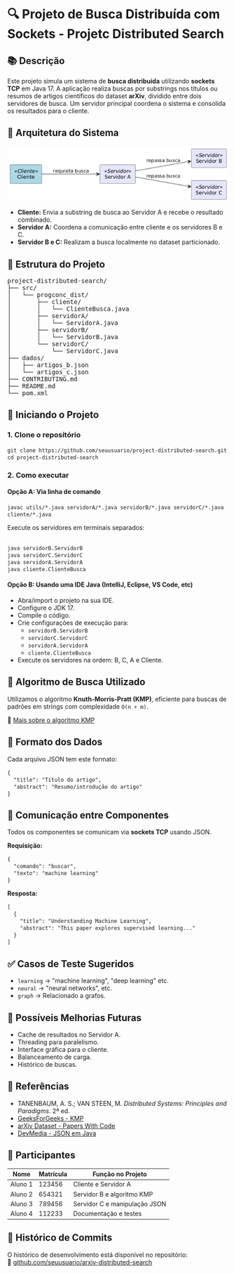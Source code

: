 <h1>🔍 Projeto de Busca Distribuída com Sockets - Projetc Distributed Search</h1>

<h2>📚 Descrição</h2>
<p>
  Este projeto simula um sistema de <strong>busca distribuída</strong> utilizando <strong>sockets TCP</strong> em Java 17.
  A aplicação realiza buscas por substrings nos títulos ou resumos de artigos científicos do dataset <strong>arXiv</strong>,
  dividido entre dois servidores de busca. Um servidor principal coordena o sistema e consolida os resultados para o cliente.
</p>

<h2>🧱 Arquitetura do Sistema</h2>
<p align="center">
    <img src="images/arquitetura.png" alt="Arquitetura do Sistema" width="660">
</p>

<ul>
  <li><strong>Cliente:</strong> Envia a substring de busca ao Servidor A e recebe o resultado combinado.</li>
  <li><strong>Servidor A:</strong> Coordena a comunicação entre cliente e os servidores B e C.</li>
  <li><strong>Servidor B e C:</strong> Realizam a busca localmente no dataset particionado.</li>
</ul>

<h2>📁 Estrutura do Projeto</h2>
<pre>
project-distributed-search/
├── src/
│   └── progconc_dist/
│       ├── cliente/
│       │   └── ClienteBusca.java
│       ├── servidorA/
│       │   └── ServidorA.java
│       ├── servidorB/
│       │   └── ServidorB.java
│       └── servidorC/
│           └── ServidorC.java
├── dados/
│   ├── artigos_b.json
│   └── artigos_c.json
├── CONTRIBUTING.md
├── README.md
└── pom.xml
</pre>

<h2>🚀 Iniciando o Projeto</h2>

<h3>1. Clone o repositório</h3>
<pre><code>git clone https://github.com/seuusuario/project-distributed-search.git
cd project-distributed-search</code></pre>

<h3>2. Como executar</h3>

<h4>Opção A: Via linha de comando</h4>
<pre><code>javac utils/*.java servidorA/*.java servidorB/*.java servidorC/*.java cliente/*.java</code></pre>

<p>Execute os servidores em terminais separados:</p>
<pre><code>
java servidorB.ServidorB
java servidorC.ServidorC
java servidorA.ServidorA
java cliente.ClienteBusca
</code></pre>

<h4>Opção B: Usando uma IDE Java (IntelliJ, Eclipse, VS Code, etc)</h4>
<ul>
  <li>Abra/import o projeto na sua IDE.</li>
  <li>Configure o JDK 17.</li>
  <li>Compile o código.</li>
  <li>Crie configurações de execução para:
    <ul>
      <li><code>servidorB.ServidorB</code></li>
      <li><code>servidorC.ServidorC</code></li>
      <li><code>servidorA.ServidorA</code></li>
      <li><code>cliente.ClienteBusca</code></li>
    </ul>
  </li>
  <li>Execute os servidores na ordem: B, C, A e Cliente.</li>
</ul>

<h2>🔎 Algoritmo de Busca Utilizado</h2>
<p>
  Utilizamos o algoritmo <strong>Knuth-Morris-Pratt (KMP)</strong>, eficiente para buscas de padrões em strings com complexidade <code>O(n + m)</code>.
</p>
<p>🔗 <a href="https://www.geeksforgeeks.org/kmp-algorithm-for-pattern-searching/">Mais sobre o algoritmo KMP</a></p>

<h2>📂 Formato dos Dados</h2>
<p>Cada arquivo JSON tem este formato:</p>
<pre><code>{
  "title": "Título do artigo",
  "abstract": "Resumo/introdução do artigo"
}</code></pre>

<h2>📡 Comunicação entre Componentes</h2>
<p>Todos os componentes se comunicam via <strong>sockets TCP</strong> usando JSON.</p>

<p><strong>Requisição:</strong></p>
<pre><code>{
  "comando": "buscar",
  "texto": "machine learning"
}</code></pre>

<p><strong>Resposta:</strong></p>
<pre><code>[
  {
    "title": "Understanding Machine Learning",
    "abstract": "This paper explores supervised learning..."
  }
]</code></pre>

<h2>✅ Casos de Teste Sugeridos</h2>
<ul>
  <li><code>learning</code> → "machine learning", "deep learning" etc.</li>
  <li><code>neural</code> → "neural networks", etc.</li>
  <li><code>graph</code> → Relacionado a grafos.</li>
</ul>

<h2>🚀 Possíveis Melhorias Futuras</h2>
<ul>
  <li>Cache de resultados no Servidor A.</li>
  <li>Threading para paralelismo.</li>
  <li>Interface gráfica para o cliente.</li>
  <li>Balanceamento de carga.</li>
  <li>Histórico de buscas.</li>
</ul>

<h2>📗 Referências</h2>
<ul>
  <li>TANENBAUM, A. S.; VAN STEEN, M. <em>Distributed Systems: Principles and Paradigms</em>. 2ª ed.</li>
  <li><a href="https://www.geeksforgeeks.org/kmp-algorithm-for-pattern-searching/">GeeksForGeeks - KMP</a></li>
  <li><a href="https://paperswithcode.com/dataset/arxiv-10">arXiv Dataset - Papers With Code</a></li>
  <li><a href="https://www.devmedia.com.br/trabalhando-com-json-em-java-o-pacote-org-json/25480">DevMedia - JSON em Java</a></li>
</ul>

<h2>👥 Participantes</h2>
<table>
  <thead>
    <tr>
      <th>Nome</th>
      <th>Matrícula</th>
      <th>Função no Projeto</th>
    </tr>
  </thead>
  <tbody>
    <tr><td>Aluno 1</td><td>123456</td><td>Cliente e Servidor A</td></tr>
    <tr><td>Aluno 2</td><td>654321</td><td>Servidor B e algoritmo KMP</td></tr>
    <tr><td>Aluno 3</td><td>789456</td><td>Servidor C e manipulação JSON</td></tr>
    <tr><td>Aluno 4</td><td>112233</td><td>Documentação e testes</td></tr>
  </tbody>
</table>

<h2>📘 Histórico de Commits</h2>
<p>O histórico de desenvolvimento está disponível no repositório:<br>
🔗 <a href="https://github.com/seuusuario/arxiv-distributed-search">github.com/seuusuario/arxiv-distributed-search</a>
</p>